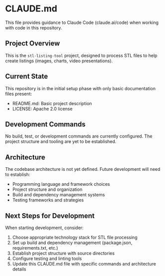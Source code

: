 # CLAUDE.md

This file provides guidance to Claude Code (claude.ai/code) when working with code in this repository.

## Project Overview

This is the `stl-listing-tool` project, designed to process STL files to help create listings (images, charts, video presentations).

## Current State

This repository is in the initial setup phase with only basic documentation files present:
- README.md: Basic project description
- LICENSE: Apache 2.0 license

## Development Commands

No build, test, or development commands are currently configured. The project structure and tooling are yet to be established.

## Architecture

The codebase architecture is not yet defined. Future development will need to establish:
- Programming language and framework choices
- Project structure and organization
- Build and dependency management systems
- Testing frameworks and strategies

## Next Steps for Development

When starting development, consider:
1. Choose appropriate technology stack for STL file processing
2. Set up build and dependency management (package.json, requirements.txt, etc.)
3. Establish project structure with source directories
4. Configure testing and linting tools
5. Update this CLAUDE.md file with specific commands and architecture details